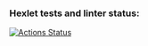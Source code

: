 ### Hexlet tests and linter status:
[![Actions Status](https://github.com/genakim/php-project-lvl1/workflows/hexlet-check/badge.svg)](https://github.com/genakim/php-project-lvl1/actions)